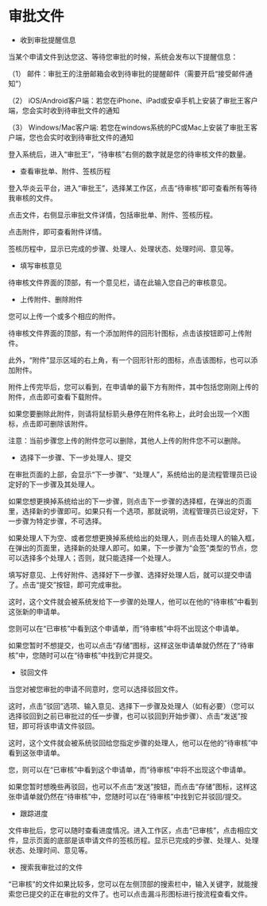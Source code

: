 # 审批文件
- 收到审批提醒信息

当某个申请文件到达您这、等待您审批的时候，系统会发布以下提醒信息：

（1） 邮件：审批王的注册邮箱会收到待审批的提醒邮件（需要开启“接受邮件通知”）

（2） iOS/Android客户端：若您在iPhone、iPad或安卓手机上安装了审批王客户端，您会实时收到待审批文件的通知

（3） Windows/Mac客户端: 若您在windows系统的PC或Mac上安装了审批王客户端，您也会实时收到待审批文件的通知

登入系统后，进入“审批王”，“待审核”右侧的数字就是您的待审核文件的数量。


- 查看审批单、附件、签核历程

登入华炎云平台，进入“审批王”，选择某工作区，点击“待审核”即可查看所有等待我审核的文件。

点击文件，右侧显示审批文件详情，包括审批单、附件、签核历程。

点击附件，即可查看附件详情。

签核历程中，显示已完成的步骤、处理人、处理状态、处理时间、意见等。


- 填写审核意见

待审核文件界面的顶部，有一个意见栏，请在此输入您自己的审核意见。


- 上传附件、删除附件

您可以上传一个或多个相应的附件。

待审核文件界面的顶部，有一个添加附件的回形针图标，点击该按钮即可上传附件。

此外，“附件”显示区域的右上角，有一个回形针形的图标，点击该图标，也可以添加附件。

附件上传完毕后，您可以看到，在申请单的最下方有附件，其中包括您刚刚上传的附件，点击即可查看下载附件。

如果您要删除此附件，则请将鼠标箭头悬停在附件名称上，此时会出现一个X图标，点击即可删除该附件。

注意：当前步骤您上传的附件您可以删除，其他人上传的附件您不可以删除。


- 选择下一步骤、下一步处理人、提交

在审批页面的上部，会显示“下一步骤”、“处理人”，系统给出的是流程管理员已设定好的下一步骤及其处理人。

如果您想更换掉系统给出的下一步骤，则点击下一步骤的选择框，在弹出的页面里，选择新的步骤即可。如果只有一个选项，那就说明，流程管理员已设定好，下一步骤为特定步骤，不可选择。

如果处理人下为空、或者您想更换掉系统给出的处理人，则点击处理人的输入框，在弹出的页面里，选择新的处理人即可。如果，下一步骤为“会签”类型的节点，您可以选择多个处理人；否则，就只能选择一个处理人。

填写好意见、上传好附件、选择好下一步骤、选择好处理人后，就可以提交申请了。点击“提交”按钮，即可完成审批。

这时，这个文件就会被系统发给下一步骤的处理人，他可以在他的“待审核”中看到这张新的申请单。

您则可以在“已审核”中看到这个申请单，而“待审核”中将不出现这个申请单。

如果您暂时不想提交，也可以点击“存储”图标，这样这张申请单就仍然在了“待审核”中，您随时可以在“待审核”中找到它并提交。


- 驳回文件

当您对被您审批的申请不同意时，您可以选择驳回文件。

这时，点击“驳回”选项、输入意见、选择下一步骤及处理人（如有必要）（您可以选择驳回到之前已审批过的任一步骤，也可以驳回到开始步骤）、点击“发送”按钮，即可将该申请文件驳回。

这时，这个文件就会被系统驳回给您指定步骤的处理人，他可以在他的“待审核”中看到这张申请单。

您，则可以在“已审核”中看到这个申请单，而“待审核”中将不出现这个申请单。

如果您暂时想晚些再驳回，也可以不点击“发送”按钮，而点击“存储”图标，这样这张申请单就仍然在“待审核”中，您随时可以在“待审核”中找到它并驳回/提交。


- 跟踪进度

文件审批后，您可以随时查看进度情况。进入工作区，点击“已审核”，点击相应文件，显示页面的底部是该申请文件的签核历程。显示已完成的步骤、处理人、处理状态、处理时间、意见等。


- 搜索我审批过的文件

“已审核”的文件如果比较多，您可以在左侧顶部的搜索栏中，输入关键字，就能搜索您已提交的正在审批的文件了。也可以点击漏斗形图标进行按流程查看文件。
